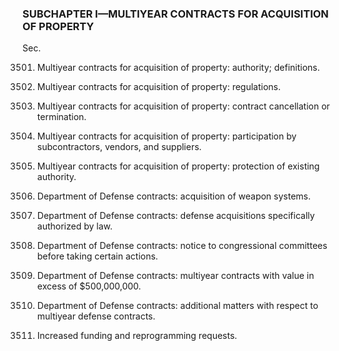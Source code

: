 ### SUBCHAPTER I—MULTIYEAR CONTRACTS FOR ACQUISITION OF PROPERTY ###

Sec.

3501. Multiyear contracts for acquisition of property: authority; definitions.

3502. Multiyear contracts for acquisition of property: regulations.

3503. Multiyear contracts for acquisition of property: contract cancellation or termination.

3504. Multiyear contracts for acquisition of property: participation by subcontractors, vendors, and suppliers.

3505. Multiyear contracts for acquisition of property: protection of existing authority.

3506. Department of Defense contracts: acquisition of weapon systems.

3507. Department of Defense contracts: defense acquisitions specifically authorized by law.

3508. Department of Defense contracts: notice to congressional committees before taking certain actions.

3509. Department of Defense contracts: multiyear contracts with value in excess of $500,000,000.

3510. Department of Defense contracts: additional matters with respect to multiyear defense contracts.

3511. Increased funding and reprogramming requests.